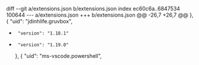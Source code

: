 diff --git a/extensions.json b/extensions.json
index ec60c6a..6847534 100644
--- a/extensions.json
+++ b/extensions.json
@@ -26,7 +26,7 @@
     },
     {
       "uid": "jdinhlife.gruvbox",
-      "version": "1.18.1"
+      "version": "1.19.0"
     },
     {
       "uid": "ms-vscode.powershell",
